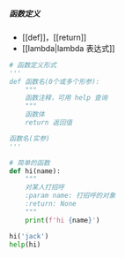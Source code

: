 ##### 函数定义
- [[def]]，[[return]]
- [[lambda|lambda 表达式]]
```python
# 函数定义形式
'''
def 函数名(0个或多个形参):
	"""
	函数注释，可用 help 查询
	"""
	函数体
	return 返回值

函数名(实参)
'''

# 简单的函数
def hi(name):
    """
    对某人打招呼
    :param name: 打招呼的对象
    :return: None
    """
    print(f'hi {name}')

hi('jack')
help(hi)

```
